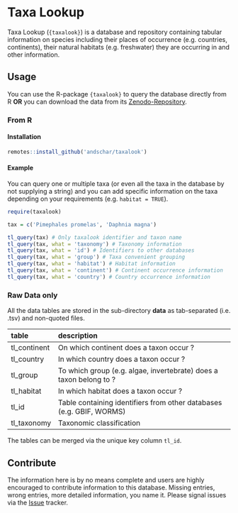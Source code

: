 # Taxa Lookup

Taxa Lookup (`{taxalook}`) is a database and repository containing tabular information on
species including their places of occurrence (e.g. countries, continents), their
natural habitats (e.g. freshwater) they are occurring in and other information.

## Usage

You can use the R-package `{taxalook}` to query the database directly from
R __OR__ you can download the data from its [Zenodo-Repository](https://zenodo.org/record/5948864).

### From R

#### Installation

```r
remotes::install_github('andschar/taxalook')
```

#### Example

You can query one or multiple taxa (or even all the taxa in the database by
not supplying a string) and you can add specific information on the taxa
depending on your requirements (e.g. `habitat = TRUE`).

```r
require(taxalook)

tax = c('Pimephales promelas', 'Daphnia magna')

tl_query(tax) # Only taxalook identifier and taxon name
tl_query(tax, what = 'taxonomy') # Taxonomy information
tl_query(tax, what = 'id') # Identifiers to other databases
tl_query(tax, what = 'group') # Taxa convenient grouping
tl_query(tax, what = 'habitat') # Habitat information
tl_query(tax, what = 'continent') # Continent occurrence information
tl_query(tax, what = 'country') # Country occurrence information
```

### Raw Data only

All the data tables are stored in the sub-directory __data__ as tab-separated
(i.e. .tsv) and non-quoted files.

| table            | description |
|:-----------------|:------------|
| tl_continent     | On which continent does a taxon occur ? |
| tl_country       | In which country does a taxon occur ? |
| tl_group         | To which group (e.g. algae, invertebrate) does a taxon belong to ? |
| tl_habitat       | In which habitat does a taxon occur ? |
| tl_id            | Table containing identifiers from other databases (e.g. GBIF, WORMS) |
| tl_taxonomy      | Taxonomic classification |

The tables can be merged via the unique key column `tl_id`.

## Contribute

The information here is by no means complete and users are highly encouraged to
contribute information to this database. Missing entries, wrong
entries, more detailed information, you name it. Please signal issues via the [Issue](https://github.com/andschar/taxalook/issues) tracker.

